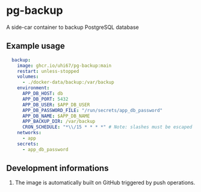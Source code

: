 pg-backup
=========

A side-car container to backup PostgreSQL database

Example usage
-------------

```yml
  backup:
    image: ghcr.io/uhi67/pg-backup:main
    restart: unless-stopped
    volumes:
      - ./docker-data/backup:/var/backup
    environment:
      APP_DB_HOST: db
      APP_DB_PORT: 5432
      APP_DB_USER: $APP_DB_USER
      APP_DB_PASSWORD_FILE: "/run/secrets/app_db_password"
      APP_DB_NAME: $APP_DB_NAME
      APP_BACKUP_DIR: /var/backup
      CRON_SCHEDULE: "*\\/15 * * * *" # Note: slashes must be escaped
    networks:
      - app
    secrets:
      - app_db_password
```

Development informations
-------------------------

1. The image is automatically built on GitHub triggered by push operations.
